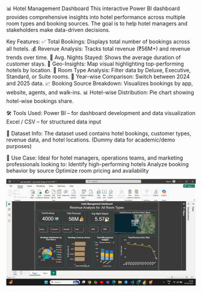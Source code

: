 📊 Hotel Management Dashboard
This interactive Power BI dashboard provides comprehensive insights into hotel performance across multiple room types and booking sources. 
The goal is to help hotel managers and stakeholders make data-driven decisions.

 Key Features:
✅ Total Bookings: Displays total number of bookings across all hotels.
💰 Revenue Analysis: Tracks total revenue (₹56M+) and revenue trends over time.
🌙 Avg. Nights Stayed: Shows the average duration of customer stays.
📍 Geo-Insights: Map visual highlighting top-performing hotels by location.
🏨 Room Type Analysis: Filter data by Deluxe, Executive, Standard, or Suite rooms.
📅 Year-wise Comparison: Switch between 2024 and 2025 data.
📈 Booking Source Breakdown: Visualizes bookings by app, website, agents, and walk-ins.
📊 Hotel-wise Distribution: Pie chart showing hotel-wise bookings share.

🛠 Tools Used:
Power BI – for dashboard development and data visualization
Excel / CSV – for structured data input

📁 Dataset Info:
The dataset used contains hotel bookings, customer types, revenue data, and hotel locations. (Dummy data for academic/demo purposes)

🎯 Use Case:
Ideal for hotel managers, operations teams, and marketing professionals looking to:
Identify high-performing hotels
Analyze booking behavior by source
Optimize room pricing and availability

![image alt](IMG-20250704-WA0002.jpg)
